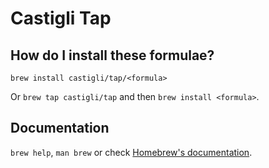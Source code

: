 # Castigli Tap

## How do I install these formulae?
`brew install castigli/tap/<formula>`

Or `brew tap castigli/tap` and then `brew install <formula>`.

## Documentation
`brew help`, `man brew` or check [Homebrew's documentation](https://docs.brew.sh).
